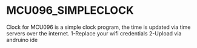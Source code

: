 # MCU096_SIMPLECLOCK
Clock for MCU096 is a simple clock program, the time is updated via time servers over the internet.
1-Replace your wifi credentials
2-Upload via andruino ide
